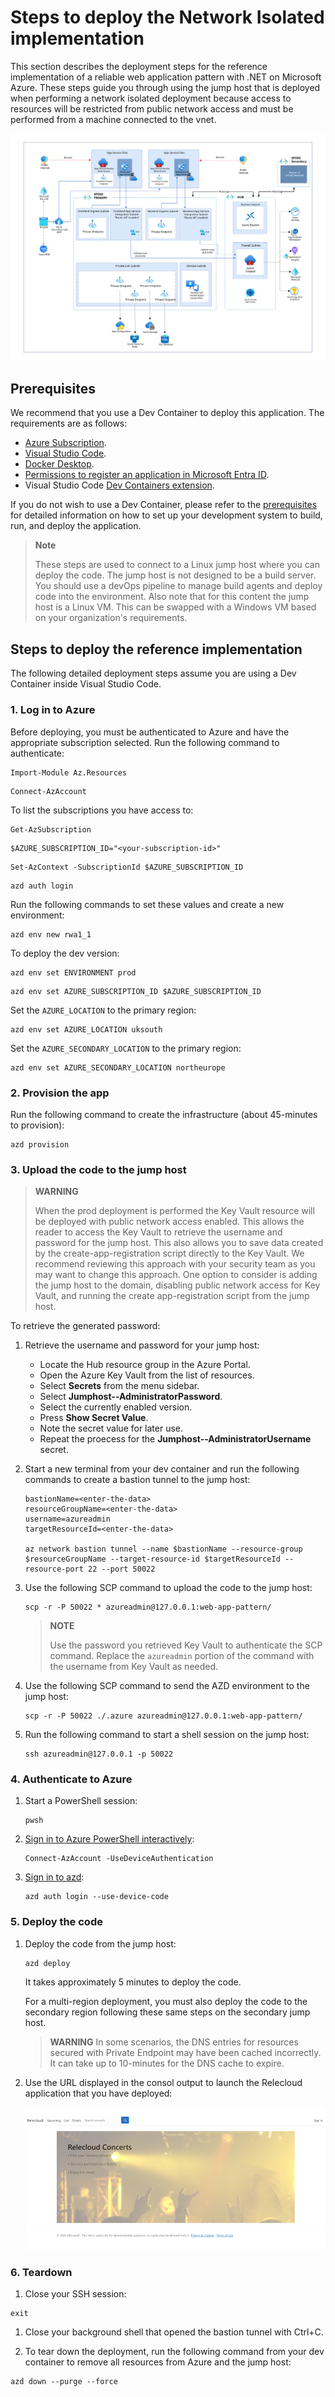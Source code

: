 # Steps to deploy the Network Isolated implementation
This section describes the deployment steps for the reference implementation of a reliable web application pattern with .NET on Microsoft Azure. These steps guide you through using the jump host that is deployed when performing a network isolated deployment because access to resources will be restricted from public network access and must be performed from a machine connected to the vnet.

![Diagram showing the network focused architecture of the reference implementation.](./assets/images/reliable-web-app-prod-network.svg)

## Prerequisites

We recommend that you use a Dev Container to deploy this application.  The requirements are as follows:

- [Azure Subscription](https://azure.microsoft.com/pricing/member-offers/msdn-benefits-details/).
- [Visual Studio Code](https://code.visualstudio.com/).
- [Docker Desktop](https://www.docker.com/get-started/).
- [Permissions to register an application in Microsoft Entra ID](https://learn.microsoft.com/azure/active-directory/develop/quickstart-register-app).
- Visual Studio Code [Dev Containers extension](https://marketplace.visualstudio.com/items?itemName=ms-vscode-remote.remote-containers).

If you do not wish to use a Dev Container, please refer to the [prerequisites](prerequisites.md) for detailed information on how to set up your development system to build, run, and deploy the application.

> **Note**
>
> These steps are used to connect to a Linux jump host where you can deploy the code. The jump host is not designed to be a build server. You should use a devOps pipeline to manage build agents and deploy code into the environment. Also note that for this content the jump host is a Linux VM. This can be swapped with a Windows VM based on your organization's requirements.

## Steps to deploy the reference implementation

The following detailed deployment steps assume you are using a Dev Container inside Visual Studio Code.

### 1. Log in to Azure

Before deploying, you must be authenticated to Azure and have the appropriate subscription selected. Run the following command to authenticate:

```pwsh
Import-Module Az.Resources
```

```pwsh
Connect-AzAccount
```

To list the subscriptions you have access to:

```pwsh
Get-AzSubscription
```

```pwsh
$AZURE_SUBSCRIPTION_ID="<your-subscription-id>"
```

```pwsh
Set-AzContext -SubscriptionId $AZURE_SUBSCRIPTION_ID
```

```pwsh
azd auth login
```

Run the following commands to set these values and create a new environment:

```pwsh
azd env new rwa1_1
```

To deploy the dev version:

```pwsh
azd env set ENVIRONMENT prod
```

```pwsh
azd env set AZURE_SUBSCRIPTION_ID $AZURE_SUBSCRIPTION_ID
```

Set the `AZURE_LOCATION` to the primary region:

```pwsh
azd env set AZURE_LOCATION uksouth
```

Set the `AZURE_SECONDARY_LOCATION` to the primary region:

```pwsh
azd env set AZURE_SECONDARY_LOCATION northeurope
```

### 2. Provision the app

Run the following command to create the infrastructure (about 45-minutes to provision):

```pwsh
azd provision
```

### 3. Upload the code to the jump host

> **WARNING**
>
> When the prod deployment is performed the Key Vault resource will be deployed with public network access enabled. This allows the reader to access the Key Vault to retrieve the username and password for the jump host. This also allows you to save data created by the create-app-registration script directly to the Key Vault. We recommend reviewing this approach with your security team as you may want to change this approach. One option to consider is adding the jump host to the domain, disabling public network access for Key Vault, and running the create app-registration script from the jump host.

To retrieve the generated password:

1. Retrieve the username and password for your jump host:

    - Locate the Hub resource group in the Azure Portal.
    - Open the Azure Key Vault from the list of resources.
    - Select **Secrets** from the menu sidebar.
    - Select **Jumphost--AdministratorPassword**.
    - Select the currently enabled version.
    - Press **Show Secret Value**.
    - Note the secret value for later use.
    - Repeat the proecess for the **Jumphost--AdministratorUsername** secret.

1. Start a new terminal from your dev container and run the following commands to create a bastion tunnel to the jump host:

    <!-- requires AZ cli login -->
    <!-- might need to remove key -->
    <!-- todo - make folder on server -->
    <!-- todo - installation of Az module failed -->

    ```shell
    bastionName=<enter-the-data>
    resourceGroupName=<enter-the-data>
    username=azureadmin
    targetResourceId=<enter-the-data>

    az network bastion tunnel --name $bastionName --resource-group $resourceGroupName --target-resource-id $targetResourceId --resource-port 22 --port 50022
    ```

    <!--  az network bastion ssh --name $bastionName --resource-group $resourceGroupName --target-resource-id $targetResourceId --auth-type "password" --username $username -->

1. Use the following SCP command to upload the code to the jump host:
    ```shell
    scp -r -P 50022 * azureadmin@127.0.0.1:web-app-pattern/
    ```

    > **NOTE**
    >
    > Use the password you retrieved  Key Vault to authenticate the SCP command. Replace the `azureadmin` portion of the command with the username from Key Vault as needed.


1. Use the following SCP command to send the AZD environment to the jump host:
    ```shell
    scp -r -P 50022 ./.azure azureadmin@127.0.0.1:web-app-pattern/
    ```

1. Run the following command to start a shell session on the jump host:

    ```shell
    ssh azureadmin@127.0.0.1 -p 50022
    ```

### 4. Authenticate to Azure

1. Start a PowerShell session:

    ```shell
    pwsh
    ```

1. [Sign in to Azure PowerShell interactively](https://learn.microsoft.com/powershell/azure/authenticate-interactive):

    ```pwsh
    Connect-AzAccount -UseDeviceAuthentication
    ```

1. [Sign in to azd](https://learn.microsoft.com/azure/developer/azure-developer-cli/reference#azd-auth-login):

    ```shell
    azd auth login --use-device-code
    ```

<!-- todo - set default subscription for pwsh context -->

### 5. Deploy the code

<!-- todo - cd into web-app-pattern directory -->
<!-- todo - chmod+x on scripts
chmod +x ./infra/scripts/predeploy/call-set-app-configuration.sh
chmod +x ./infra/scripts/postdeploy/show-webapp-uri.sh
 -->

 <!-- todo - confirm ResourceToken in script -->

1. Deploy the code from the jump host:

    ```shell
    azd deploy
    ```

    It takes approximately 5 minutes to deploy the code.

    For a multi-region deployment, you must also deploy the code to the secondary region following these same steps on the secondary jump host.

    > **WARNING**
    > In some scenarios, the DNS entries for resources secured with Private Endpoint may have been cached incorrectly. It can take up to 10-minutes for the DNS cache to expire.

1. Use the URL displayed in the consol output to launch the Relecloud application that you have deployed:

    ![screenshot of Relecloud app home page](assets/images/WebAppHomePage.png)

### 6. Teardown

1. Close your SSH session:

```shell
exit
```

1. Close your background shell that opened the bastion tunnel with Ctrl+C.

1. To tear down the deployment, run the following command from your dev container to remove all resources from Azure and the jump host:

```pwsh
azd down --purge --force
```

